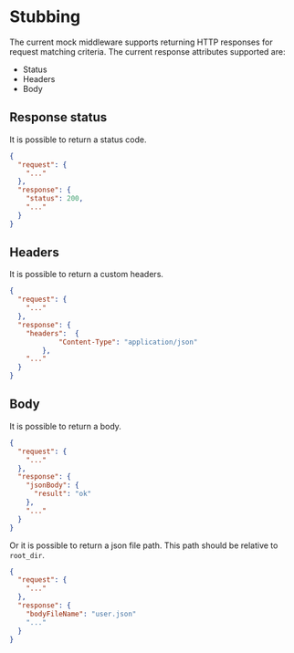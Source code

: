 
# Stubbing
The current mock middleware supports returning HTTP responses for request matching criteria. The current response attributes supported are:

* Status
* Headers
* Body

## Response status
It is possible to return a status code.
```json
{
  "request": {
    "..."
  },
  "response": {
    "status": 200,
    "..."
  }
}
```
## Headers
It is possible to return a custom headers.
```json
{
  "request": {
    "..."
  },
  "response": {
    "headers":  {
            "Content-Type": "application/json"
        },
    "..."
  }
}
```
## Body
It is possible to return a body.
```json
{
  "request": {
    "..."
  },
  "response": {
    "jsonBody": {
      "result": "ok"
    },
    "..."
  }
}
```
Or it is possible to return a json file path. This path should be relative to `root_dir`.
```json
{
  "request": {
    "..."
  },
  "response": {
    "bodyFileName": "user.json"
    "..."
  }
}
```
